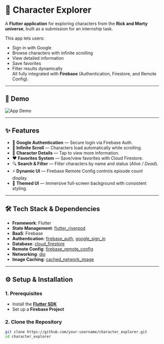 # 🚀 Character Explorer

A **Flutter application** for exploring characters from the **Rick and Morty universe**, built as a submission for an internship task.  

This app lets users:
- Sign in with Google
- Browse characters with infinite scrolling
- View detailed information
- Save favorites
- Filter results dynamically  
All fully integrated with **Firebase** (Authentication, Firestore, and Remote Config).  

---

## 🎥 Demo
<!-- Replace the link below with a GIF or screenshot of your app -->
![App Demo](https://via.placeholder.com/800x400?text=App+Demo+GIF+Here)

---

## ✨ Features

- 🔑 **Google Authentication** — Secure login via Firebase Auth.  
- 🔄 **Infinite Scroll** — Characters load automatically while scrolling.  
- 📄 **Character Details** — Tap to view more information.  
- ❤️ **Favorites System** — Save/view favorites with Cloud Firestore.  
- 🔍 **Search & Filter** — Filter characters by name and status (*Alive / Dead*).  
- ⚡ **Dynamic UI** — Firebase Remote Config controls episode count display.  
- 🎨 **Themed UI** — Immersive full-screen background with consistent styling.  

---

## 🛠️ Tech Stack & Dependencies

- **Framework**: Flutter  
- **State Management**: [flutter_riverpod](https://pub.dev/packages/flutter_riverpod)  
- **BaaS**: Firebase  
- **Authentication**: [firebase_auth](https://pub.dev/packages/firebase_auth), [google_sign_in](https://pub.dev/packages/google_sign_in)  
- **Database**: [cloud_firestore](https://pub.dev/packages/cloud_firestore)  
- **Remote Config**: [firebase_remote_config](https://pub.dev/packages/firebase_remote_config)  
- **Networking**: [dio](https://pub.dev/packages/dio)  
- **Image Caching**: [cached_network_image](https://pub.dev/packages/cached_network_image)  

---

## ⚙️ Setup & Installation

### 1. Prerequisites  
- Install the **[Flutter SDK](https://docs.flutter.dev/get-started/install)**  
- Set up a **Firebase Project**  

### 2. Clone the Repository  
```bash
git clone https://github.com/your-username/character_explorer.git
cd character_explorer
